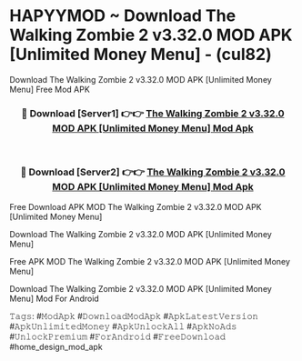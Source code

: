 # HAPYYMOD ~ Download The Walking Zombie 2 v3.32.0 MOD APK [Unlimited Money Menu] - (cul82)
Download The Walking Zombie 2 v3.32.0 MOD APK [Unlimited Money Menu] Free Mod APK

<div align="center">
<h3>🔴 Download [Server1] 👉👉 <a href="https://apk-comot.site?title=The_Walking_Zombie_2_v3.32.0_MOD_APK_[Unlimited_Money_Menu]">The Walking Zombie 2 v3.32.0 MOD APK [Unlimited Money Menu] Mod Apk</a></h3><br>

<h3>🔴 Download [Server2] 👉👉 <a href="https://apk-comot.site?title=The_Walking_Zombie_2_v3.32.0_MOD_APK_[Unlimited_Money_Menu]">The Walking Zombie 2 v3.32.0 MOD APK [Unlimited Money Menu] Mod Apk</a></h3>
</div>


Free Download APK MOD The Walking Zombie 2 v3.32.0 MOD APK [Unlimited Money Menu]

Download The Walking Zombie 2 v3.32.0 MOD APK [Unlimited Money Menu] 

Free APK MOD The Walking Zombie 2 v3.32.0 MOD APK [Unlimited Money Menu] 

Download The Walking Zombie 2 v3.32.0 MOD APK [Unlimited Money Menu] Mod For Android

𝚃𝚊𝚐𝚜: #𝙼𝚘𝚍𝙰𝚙𝚔 #𝙳𝚘𝚠𝚗𝚕𝚘𝚊𝚍𝙼𝚘𝚍𝙰𝚙𝚔 #𝙰𝚙𝚔𝙻𝚊𝚝𝚎𝚜𝚝𝚅𝚎𝚛𝚜𝚒𝚘𝚗 #𝙰𝚙𝚔𝚄𝚗𝚕𝚒𝚖𝚒𝚝𝚎𝚍𝙼𝚘𝚗𝚎𝚢 #𝙰𝚙𝚔𝚄𝚗𝚕𝚘𝚌𝚔𝙰𝚕𝚕 #𝙰𝚙𝚔𝙽𝚘𝙰𝚍𝚜 #𝚄𝚗𝚕𝚘𝚌𝚔𝙿𝚛𝚎𝚖𝚒𝚞𝚖 #𝙵𝚘𝚛𝙰𝚗𝚍𝚛𝚘𝚒𝚍 #𝙵𝚛𝚎𝚎𝙳𝚘𝚠𝚗𝚕𝚘𝚊𝚍 #home_design_mod_apk